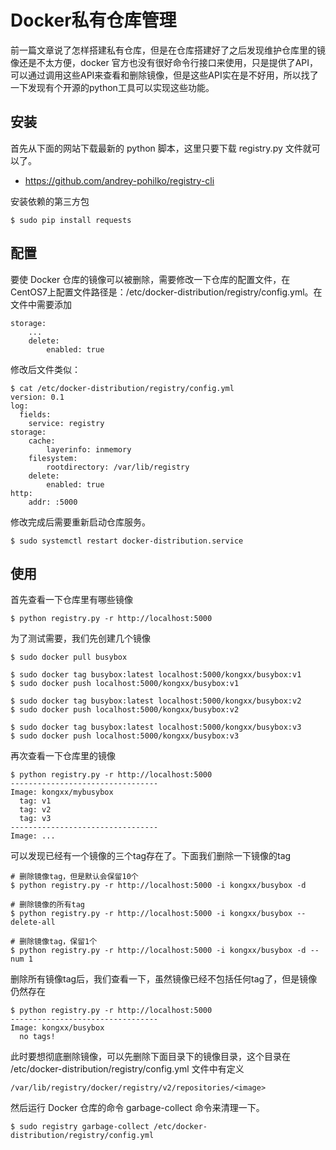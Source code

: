 # Docker私有仓库管理

前一篇文章说了怎样搭建私有仓库，但是在仓库搭建好了之后发现维护仓库里的镜像还是不太方便，docker 官方也没有很好命令行接口来使用，只是提供了API，可以通过调用这些API来查看和删除镜像，但是这些API实在是不好用，所以找了一下发现有个开源的python工具可以实现这些功能。

## 安装

首先从下面的网站下载最新的 python 脚本，这里只要下载 registry.py 文件就可以了。

- https://github.com/andrey-pohilko/registry-cli

安装依赖的第三方包

``` shell
$ sudo pip install requests
``` 

## 配置
要使 Docker 仓库的镜像可以被删除，需要修改一下仓库的配置文件，在CentOS7上配置文件路径是：/etc/docker-distribution/registry/config.yml。在文件中需要添加

``` shell
storage:
    ...
    delete:
        enabled: true
``` 

修改后文件类似：

``` shell
$ cat /etc/docker-distribution/registry/config.yml
version: 0.1
log:
  fields:
    service: registry
storage:
    cache:
        layerinfo: inmemory
    filesystem:
        rootdirectory: /var/lib/registry
    delete:
        enabled: true
http:
    addr: :5000
``` 

修改完成后需要重新启动仓库服务。
``` shell
$ sudo systemctl restart docker-distribution.service
```

## 使用

首先查看一下仓库里有哪些镜像
``` shell
$ python registry.py -r http://localhost:5000
```

为了测试需要，我们先创建几个镜像
``` shell
$ sudo docker pull busybox

$ sudo docker tag busybox:latest localhost:5000/kongxx/busybox:v1
$ sudo docker push localhost:5000/kongxx/busybox:v1

$ sudo docker tag busybox:latest localhost:5000/kongxx/busybox:v2
$ sudo docker push localhost:5000/kongxx/busybox:v2

$ sudo docker tag busybox:latest localhost:5000/kongxx/busybox:v3
$ sudo docker push localhost:5000/kongxx/busybox:v3
```

再次查看一下仓库里的镜像
``` shell
$ python registry.py -r http://localhost:5000
---------------------------------
Image: kongxx/mybusybox
  tag: v1
  tag: v2
  tag: v3
---------------------------------
Image: ...
```

可以发现已经有一个镜像的三个tag存在了。下面我们删除一下镜像的tag

``` shell
# 删除镜像tag，但是默认会保留10个
$ python registry.py -r http://localhost:5000 -i kongxx/busybox -d 

# 删除镜像的所有tag
$ python registry.py -r http://localhost:5000 -i kongxx/busybox --delete-all

# 删除镜像tag，保留1个
$ python registry.py -r http://localhost:5000 -i kongxx/busybox -d --num 1
```

删除所有镜像tag后，我们查看一下，虽然镜像已经不包括任何tag了，但是镜像仍然存在
``` shell
$ python registry.py -r http://localhost:5000
---------------------------------
Image: kongxx/busybox
  no tags!
```

此时要想彻底删除镜像，可以先删除下面目录下的镜像目录，这个目录在 /etc/docker-distribution/registry/config.yml 文件中有定义
``` shell
/var/lib/registry/docker/registry/v2/repositories/<image>
```

然后运行 Docker 仓库的命令 garbage-collect 命令来清理一下。

``` shell
$ sudo registry garbage-collect /etc/docker-distribution/registry/config.yml
```
